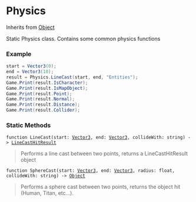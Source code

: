 # Physics
Inherits from [Object](../objects/Object.md)

Static Physics class. Contains some common physics functions

### Example
```csharp
start = Vector3(0);
end = Vector3(10);
result = Physics.LineCast(start, end, "Entities");
Game.Print(result.IsCharacter);
Game.Print(result.IsMapObject);
Game.Print(result.Point);
Game.Print(result.Normal);
Game.Print(result.Distance);
Game.Print(result.Collider);
```
### Static Methods
<pre class="language-typescript"><code class="lang-typescript">function LineCast(start: <a data-footnote-ref href="#user-content-fn-37">Vector3</a>, end: <a data-footnote-ref href="#user-content-fn-37">Vector3</a>, collideWith: string) -> <a data-footnote-ref href="#user-content-fn-12">LineCastHitResult</a></code></pre>
> Performs a line cast between two points, returns a LineCastHitResult object
> 
<pre class="language-typescript"><code class="lang-typescript">function SphereCast(start: <a data-footnote-ref href="#user-content-fn-37">Vector3</a>, end: <a data-footnote-ref href="#user-content-fn-37">Vector3</a>, radius: float, collideWith: string) -> <a data-footnote-ref href="#user-content-fn-38">Object</a></code></pre>
> Performs a sphere cast between two points, returns the object hit (Human, Titan, etc...).
> 

[^0]: [Camera](../static/Camera.md)
[^1]: [Character](../objects/Character.md)
[^2]: [Collider](../objects/Collider.md)
[^3]: [Collision](../objects/Collision.md)
[^4]: [Color](../objects/Color.md)
[^5]: [Convert](../static/Convert.md)
[^6]: [Cutscene](../static/Cutscene.md)
[^7]: [Dict](../objects/Dict.md)
[^8]: [Game](../static/Game.md)
[^9]: [Human](../objects/Human.md)
[^10]: [Input](../static/Input.md)
[^11]: [Json](../static/Json.md)
[^12]: [LineCastHitResult](../objects/LineCastHitResult.md)
[^13]: [LineRenderer](../objects/LineRenderer.md)
[^14]: [List](../objects/List.md)
[^15]: [Locale](../static/Locale.md)
[^16]: [Map](../static/Map.md)
[^17]: [MapObject](../objects/MapObject.md)
[^18]: [MapTargetable](../objects/MapTargetable.md)
[^19]: [Math](../static/Math.md)
[^20]: [Network](../static/Network.md)
[^21]: [NetworkView](../objects/NetworkView.md)
[^22]: [PersistentData](../static/PersistentData.md)
[^23]: [Physics](../static/Physics.md)
[^24]: [Player](../objects/Player.md)
[^25]: [Quaternion](../objects/Quaternion.md)
[^26]: [Random](../objects/Random.md)
[^27]: [Range](../objects/Range.md)
[^28]: [RoomData](../static/RoomData.md)
[^29]: [Set](../objects/Set.md)
[^30]: [Shifter](../objects/Shifter.md)
[^31]: [String](../static/String.md)
[^32]: [Time](../static/Time.md)
[^33]: [Titan](../objects/Titan.md)
[^34]: [Transform](../objects/Transform.md)
[^35]: [UI](../static/UI.md)
[^36]: [Vector2](../objects/Vector2.md)
[^37]: [Vector3](../objects/Vector3.md)
[^38]: [Object](../objects/Object.md)
[^39]: [Component](../objects/Component.md)
